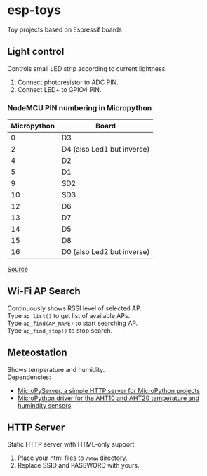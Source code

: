 # esp-toys
Toy projects based on Espressif boards

## Light control
Controls small LED strip according to current lightness.  
1. Connect photoresistor to ADC PIN.  
2. Connect LED+ to GPIO4 PIN.  

### NodeMCU PIN numbering in Micropython
| Micropython | Board                      |
|-------------|----------------------------|
| 0           | D3                         |
| 2           | D4 (also Led1 but inverse) |
| 4           | D2                         |
| 5           | D1                         |
| 9           | SD2                        |
| 10          | SD3                        |
| 12          | D6                         |
| 13          | D7                         |
| 14          | D5                         |
| 15          | D8                         |
| 16          | D0 (also Led2 but inverse) |

[Source](https://forum.micropython.org/viewtopic.php?p=21483&sid=3b1a4d930261549b9694cbeb5a9e03d3#p21483)  
  
## Wi-Fi AP Search
Continuously shows RSSI level of selected AP.  
Type `ap_list()` to get list of available APs.  
Type `ap_find(AP_NAME)` to start searching AP.  
Type `ap_find_stop()` to stop search.  

## Meteostation
Shows temperature and humidity.  
Dependencies:  
- [MicroPyServer, a simple HTTP server for MicroPython projects](https://github.com/troublegum/micropyserver)  
- [MicroPython driver for the AHT10 and AHT20 temperature and humindity sensors](https://github.com/targetblank/micropython_ahtx0)  

## HTTP Server
Static HTTP server with HTML-only support.  
1. Place your html files to `/www` directory.  
2. Replace SSID and PASSWORD with yours.  